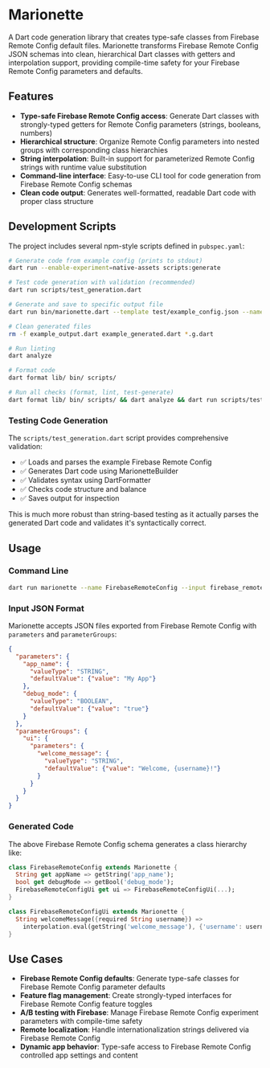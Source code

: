 # Marionette

A Dart code generation library that creates type-safe classes from Firebase Remote Config default files. Marionette transforms Firebase Remote Config JSON schemas into clean, hierarchical Dart classes with getters and interpolation support, providing compile-time safety for your Firebase Remote Config parameters and defaults.

## Features

- **Type-safe Firebase Remote Config access**: Generate Dart classes with strongly-typed getters for Remote Config parameters (strings, booleans, numbers)
- **Hierarchical structure**: Organize Remote Config parameters into nested groups with corresponding class hierarchies
- **String interpolation**: Built-in support for parameterized Remote Config strings with runtime value substitution
- **Command-line interface**: Easy-to-use CLI tool for code generation from Firebase Remote Config schemas
- **Clean code output**: Generates well-formatted, readable Dart code with proper class structure

## Development Scripts

The project includes several npm-style scripts defined in `pubspec.yaml`:

```bash
# Generate code from example config (prints to stdout)
dart run --enable-experiment=native-assets scripts:generate

# Test code generation with validation (recommended)
dart run scripts/test_generation.dart

# Generate and save to specific output file
dart run bin/marionette.dart --template test/example_config.json --name ExampleConfig example_output.dart

# Clean generated files
rm -f example_output.dart example_generated.dart *.g.dart

# Run linting
dart analyze

# Format code
dart format lib/ bin/ scripts/

# Run all checks (format, lint, test-generate)
dart format lib/ bin/ scripts/ && dart analyze && dart run scripts/test_generation.dart
```

### Testing Code Generation

The `scripts/test_generation.dart` script provides comprehensive validation:

- ✅ Loads and parses the example Firebase Remote Config
- ✅ Generates Dart code using MarionetteBuilder
- ✅ Validates syntax using DartFormatter
- ✅ Checks code structure and balance
- ✅ Saves output for inspection

This is much more robust than string-based testing as it actually parses the generated Dart code and validates it's syntactically correct.

## Usage

### Command Line

```bash
dart run marionette --name FirebaseRemoteConfig --input firebase_remote_config.json --output lib/generated/remote_config.dart
```

### Input JSON Format

Marionette accepts JSON files exported from Firebase Remote Config with `parameters` and `parameterGroups`:

```json
{
  "parameters": {
    "app_name": {
      "valueType": "STRING",
      "defaultValue": {"value": "My App"}
    },
    "debug_mode": {
      "valueType": "BOOLEAN",
      "defaultValue": {"value": "true"}
    }
  },
  "parameterGroups": {
    "ui": {
      "parameters": {
        "welcome_message": {
          "valueType": "STRING",
          "defaultValue": {"value": "Welcome, {username}!"}
        }
      }
    }
  }
}
```

### Generated Code

The above Firebase Remote Config schema generates a class hierarchy like:

```dart
class FirebaseRemoteConfig extends Marionette {
  String get appName => getString('app_name');
  bool get debugMode => getBool('debug_mode');
  FirebaseRemoteConfigUi get ui => FirebaseRemoteConfigUi(...);
}

class FirebaseRemoteConfigUi extends Marionette {
  String welcomeMessage({required String username}) =>
    interpolation.eval(getString('welcome_message'), {'username': username});
}
```

## Use Cases

- **Firebase Remote Config defaults**: Generate type-safe classes for Firebase Remote Config parameter defaults
- **Feature flag management**: Create strongly-typed interfaces for Firebase Remote Config feature toggles
- **A/B testing with Firebase**: Manage Firebase Remote Config experiment parameters with compile-time safety
- **Remote localization**: Handle internationalization strings delivered via Firebase Remote Config
- **Dynamic app behavior**: Type-safe access to Firebase Remote Config controlled app settings and content
